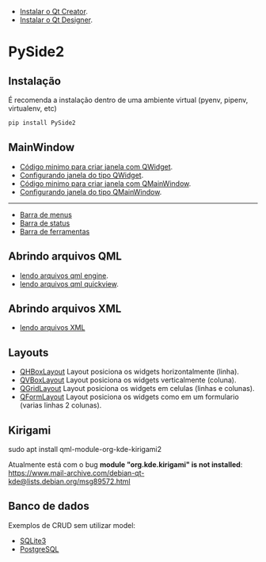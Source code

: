 - [Instalar o Qt Creator](./docs/install-qt-creator.md).
- [Instalar o Qt Designer](./docs/install-qt-designer.md).

# PySide2


## Instalação

É recomenda a instalação dentro de uma ambiente virtual (pyenv, pipenv, virtualenv, etc)

```bash
pip install PySide2
```

## MainWindow

- [Código minimo para criar janela com QWidget](./src/main_window/minimal-qwidget.py).
- [Configurando janela do tipo QWidget](./src/main_window/main_window_qwidget.py).
- [Código minimo para criar janela com QMainWindow](./src/main_window/minimal-qmainwindow.py).
- [Configurando janela do tipo QMainWindow](./src/main_window/main_window_qmainwindow.py).

---

- [Barra de menus](./src/menu_bar/menu_bar.py)
- [Barra de status](./src/status_bar/status_bar.py)
- [Barra de ferramentas](./src/tool_bar/tool_bar.py)

## Abrindo arquivos QML

- [lendo arquivos qml engine](./src/main_window/qml/qml_engine.py).
- [lendo arquivos qml quickview](./src/main_window/qml/qml_quickview.py).

## Abrindo arquivos XML

- [lendo arquivos XML](./src/main_window/xml/MainWindow.py)

## Layouts

- [QHBoxLayout](./src/layouts/qhboxlayout.py) Layout posiciona os widgets horizontalmente (linha).
- [QVBoxLayout](./src/layouts/qvboxlayout.py) Layout posiciona os widgets verticalmente (coluna).
- [QGridLayout](./src/layouts/qgridlayout.py) Layout posiciona os widgets em celulas (linhas e colunas).
- [QFormLayout](./src/layouts/qformlayout.py) Layout posiciona os widgets como em um formulario (varias linhas 2 colunas).

## Kirigami

sudo apt install qml-module-org-kde-kirigami2

Atualmente está com o bug **module "org.kde.kirigami" is not installed**: https://www.mail-archive.com/debian-qt-kde@lists.debian.org/msg89572.html

## Banco de dados

Exemplos de CRUD sem utilizar model:

- [SQLite3](./src/database/db-sqlite/ConnectSQLite.py)
- [PostgreSQL](./src/database/db-postgres/ConnectPostgreSQL.py)
